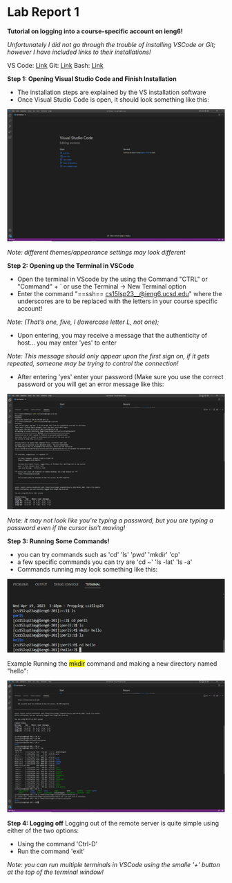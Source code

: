 Lab Report 1
============
**Tutorial on logging into a course-specific account on ieng6!**

*Unfortunately I did not go through the trouble of installing VSCode or Git;
however I have included links to their installations!*

VS Code: [Link](https://code.visualstudio.com/)
Git: [Link](https://gitforwindows.org/)
Bash: [Link](https://stackoverflow.com/questions/42606837/how-do-i-use-bash-on-windows-from-the-visual-studio-code-integrated-terminal/50527994#50527994)

**Step 1: Opening Visual Studio Code and Finish Installation**
- The installation steps are explained by the VS installation software
- Once Visual Studio Code is open, it should look something like this:

![Image](VS.png)

*Note: different themes/appearance settings may look different*

**Step 2: Opening up the Terminal in VSCode**
- Open the terminal in VScode by the using the Command "CTRL" or "Command" + ` or use the Terminal -> New Terminal option
- Enter the command "==ssh== cs15lsp23__@ieng6.ucsd.edu" where the underscores are to be replaced with the letters in your course specific account!

*Note: (That’s one, five, l (lowercase letter L, not one);*
 - Upon entering, you may receive a message that the authenticity of host... you may enter 'yes' to enter

*Note: This message should only appear upon the first sign on, if it gets repeated, someone may be trying to control the connection!*
  - After entering 'yes' enter your password (Make sure you use the correct password or you will get an error message like this:
 
 ![Image](Log.png)
 
 *Note: it may not look like you're typing a password, but you are typing a password even if the cursor isn't moving!*
  
  **Step 3: Running Some Commands!**
  - you can try commands such as 'cd' 'ls' 'pwd' 'mkdir' 'cp'
  - a few specific commands you can try are 'cd ~' 'ls -lat' 'ls -a'
  - Commands running may look something like this:



![Image](commandsinserver.png)

Example Running the <mark>mkdir</mark> command and making a new directory named "hello":
  
  ![Image](Term.png)
  
  **Step 4: Logging off**
  Logging out of the remote server is quite simple using either of the two options:
  - Using the command 'Ctrl-D'
  - Run the command 'exit'
 
 *Note: you can run multiple terminals in VSCode using the smalle '+' button at the top of the terminal window!*
  

